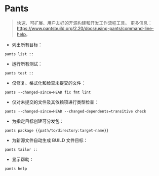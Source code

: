 # Pants

> 快速、可扩展、用户友好的开源构建和开发工作流程工具。
> 更多信息：<https://www.pantsbuild.org/2.20/docs/using-pants/command-line-help>。

- 列出所有目标：

`pants list ::`

- 运行所有测试：

`pants test ::`

- 仅修复、格式化和检查未提交的文件：

`pants --changed-since=HEAD fix fmt lint`

- 仅对未提交的文件及其依赖项进行类型检查：

`pants --changed-since=HEAD --changed-dependents=transitive check`

- 为指定目标创建可分发包：

`pants package {{path/to/directory:target-name}}`

- 为新源文件自动生成 BUILD 文件目标：

`pants tailor ::`

- 显示帮助：

`pants help`